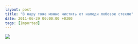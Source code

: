```yaml
---
layout: post
title: "В жару тоже можно чистить от наледи лобовое стекло"
date: 2011-06-29 00:00:00 +0300
tags: [Imported]
---
```


![](http://f5.ru/files/images/compiled/064/064f8cce2ba7597966b265e5d5076a5f.gif)
